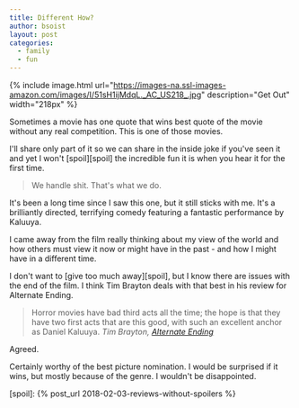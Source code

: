 ```yaml
---
title: Different How?
author: bsoist
layout: post
categories:
  - family
  - fun
---
```

{% include image.html url="https://images-na.ssl-images-amazon.com/images/I/51sH1ijMdqL._AC_US218_.jpg" description="Get Out" width="218px" %}

Sometimes a movie has one quote that wins best quote of the movie without any real competition. This is one of those movies.

I'll share only part of it so we can share in the inside joke if you've seen it and yet I won't [spoil][spoil] the incredible fun it is when you hear it for the first time.

> We handle shit. That's what we do.

<!-- more -->

It's been a long time since I saw this one, but it still sticks with me. It's a brilliantly directed, terrifying comedy featuring a fantastic performance by Kaluuya. 

I came away from the film really thinking about my view of the world and how others must view it now or might have in the past - and how I might have in a different time. 

I don't want to [give too much away][spoil], but I know there are issues with the end of the film. I think Tim Brayton deals with that best in his review for Alternate Ending.

> Horror movies have bad third acts all the time; the hope is that they have two first acts that are this good, with such an excellent anchor as Daniel Kaluuya. <cite>Tim Brayton, [Alternate Ending][brayton]</cite>

Agreed.

Certainly worthy of the best picture nomination. I would be surprised if it wins, but mostly because of the genre. I wouldn't be disappointed. 

[brayton]: https://www.alternateending.com/2017/03/get-out-2017.html

[spoil]: {% post_url 2018-02-03-reviews-without-spoilers %}

